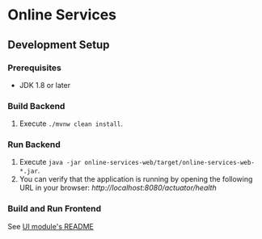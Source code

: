 # Online Services

## Development Setup

### Prerequisites

* JDK 1.8 or later

### Build Backend

1. Execute `./mvnw clean install`.

### Run Backend

1. Execute `java -jar online-services-web/target/online-services-web-*.jar`.
1. You can verify that the application is running by opening the following URL in your browser: _http://localhost:8080/actuator/health_

### Build and Run Frontend

See [UI module's README](online-services-ui/README.md)
